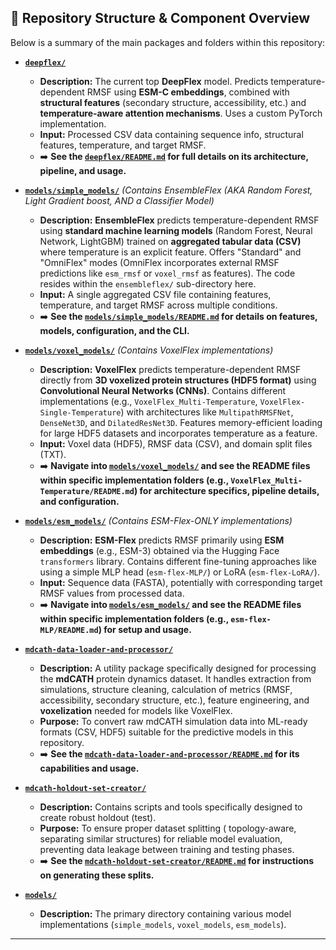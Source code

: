 ## 📂 Repository Structure & Component Overview

Below is a summary of the main packages and folders within this repository:

*   **[`deepflex/`](./deepflex/)**
    *   **Description:** The current top **DeepFlex** model. Predicts temperature-dependent RMSF using **ESM-C embeddings**, combined with **structural features** (secondary structure, accessibility, etc.) and **temperature-aware attention mechanisms**. Uses a custom PyTorch implementation.
    *   **Input:** Processed CSV data containing sequence info, structural features, temperature, and target RMSF.
    *   ➡️ **See the [`deepflex/README.md`](./deepflex/README.md) for full details on its architecture, pipeline, and usage.**

*   **[`models/simple_models/`](./models/simple_models/)** *(Contains EnsembleFlex (AKA Random Forest, Light Gradient boost, AND a Classifier Model)*
    *   **Description:** **EnsembleFlex** predicts temperature-dependent RMSF using **standard machine learning models** (Random Forest, Neural Network, LightGBM) trained on **aggregated tabular data (CSV)** where temperature is an explicit feature. Offers "Standard" and "OmniFlex" modes (OmniFlex incorporates external RMSF predictions like `esm_rmsf` or `voxel_rmsf` as features). The code resides within the `ensembleflex/` sub-directory here.
    *   **Input:** A single aggregated CSV file containing features, temperature, and target RMSF across multiple conditions.
    *   ➡️ **See the [`models/simple_models/README.md`](./models/simple_models/README.md) for details on features, models, configuration, and the CLI.**

*   **[`models/voxel_models/`](./models/voxel_models/)** *(Contains VoxelFlex implementations)*
    *   **Description:** **VoxelFlex** predicts temperature-dependent RMSF directly from **3D voxelized protein structures (HDF5 format)** using **Convolutional Neural Networks (CNNs)**. Contains different implementations (e.g., `VoxelFlex_Multi-Temperature`, `VoxelFlex-Single-Temperature`) with architectures like `MultipathRMSFNet`, `DenseNet3D`, and `DilatedResNet3D`. Features memory-efficient loading for large HDF5 datasets and incorporates temperature as a feature.
    *   **Input:** Voxel data (HDF5), RMSF data (CSV), and domain split files (TXT).
    *   ➡️ **Navigate into [`models/voxel_models/`](./models/voxel_models/) and see the README files within specific implementation folders (e.g., `VoxelFlex_Multi-Temperature/README.md`) for architecture specifics, pipeline details, and configuration.**

*   **[`models/esm_models/`](./models/esm_models/)** *(Contains ESM-Flex-ONLY implementations)*
    *   **Description:** **ESM-Flex** predicts RMSF primarily using **ESM embeddings** (e.g., ESM-3) obtained via the Hugging Face `transformers` library. Contains different fine-tuning approaches like using a simple MLP head (`esm-flex-MLP/`) or LoRA (`esm-flex-LoRA/`).
    *   **Input:** Sequence data (FASTA), potentially with corresponding target RMSF values from processed data.
    *   ➡️ **Navigate into [`models/esm_models/`](./models/esm_models/) and see the README files within specific implementation folders (e.g., `esm-flex-MLP/README.md`) for setup and usage.**

*   **[`mdcath-data-loader-and-processor/`](./mdcath-data-loader-and-processor/)**
    *   **Description:** A utility package specifically designed for processing the **mdCATH** protein dynamics dataset. It handles extraction from simulations, structure cleaning, calculation of metrics (RMSF, accessibility, secondary structure, etc.), feature engineering, and  **voxelization** needed for models like VoxelFlex.
    *   **Purpose:** To convert raw mdCATH simulation data into ML-ready formats (CSV, HDF5) suitable for the predictive models in this repository.
    *   ➡️ **See the [`mdcath-data-loader-and-processor/README.md`](./mdcath-data-loader-and-processor/README.md) for its capabilities and usage.**

*   **[`mdcath-holdout-set-creator/`](./mdcath-holdout-set-creator/)**
    *   **Description:** Contains scripts and tools specifically designed to create robust holdout (test).
    *   **Purpose:** To ensure proper dataset splitting ( topology-aware, separating similar structures) for reliable model evaluation, preventing data leakage between training and testing phases.
    *   ➡️ **See the [`mdcath-holdout-set-creator/README.md`](./mdcath-holdout-set-creator/README.md) for instructions on generating these splits.**

*   **[`models/`](./models/)**
    *   **Description:** The primary directory containing various model implementations (`simple_models`, `voxel_models`, `esm_models`). 

---
